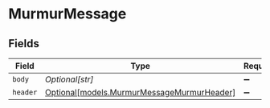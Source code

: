 # MurmurMessage


## Fields

| Field                                                                                | Type                                                                                 | Required                                                                             | Description                                                                          |
| ------------------------------------------------------------------------------------ | ------------------------------------------------------------------------------------ | ------------------------------------------------------------------------------------ | ------------------------------------------------------------------------------------ |
| `body`                                                                               | *Optional[str]*                                                                      | :heavy_minus_sign:                                                                   | N/A                                                                                  |
| `header`                                                                             | [Optional[models.MurmurMessageMurmurHeader]](../models/murmurmessagemurmurheader.md) | :heavy_minus_sign:                                                                   | N/A                                                                                  |